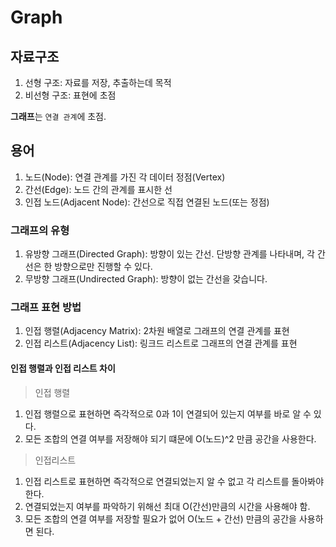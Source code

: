 # Graph
## 자료구조
1. 선형 구조: 자료를 저장, 추출하는데 목적
2. 비선형 구조: 표현에 초점

**그래프**는 `연결 관계`에 초점.

## 용어
1. 노드(Node): 연결 관계를 가진 각 데이터 정점(Vertex)
2. 간선(Edge): 노드 간의 관계를 표시한 선
3. 인접 노드(Adjacent Node): 간선으로 직접 연결된 노드(또는 정점)

### 그래프의 유형
1. 유방향 그래프(Directed Graph): 방향이 있는 간선. 단방향 관계를 나타내며, 각 간선은 한 방향으로만 진행할 수 있다.  
2. 무방향 그래프(Undirected Graph): 방향이 없는 간선을 갖습니다.  

### 그래프 표현 방법
1. 인접 행렬(Adjacency Matrix): 2차원 배열로 그래프의 연결 관계를 표현
2. 인접 리스트(Adjacency List): 링크드 리스트로 그래프의 연결 관계를 표현

#### 인접 행렬과 인접 리스트 차이
> 인접 행렬
1. 인접 행렬으로 표현하면 즉각적으로 0과 1이 연결되어 있는지 여부를 바로 알 수 있다.  
2. 모든 조합의 연결 여부를 저장해야 되기 떄문에 O(노드)^2 만큼 공간을 사용한다.

> 인접리스트
1. 인접 리스트로 표현하면 즉각적으로 연결되었는지 알 수 없고 각 리스트를 돌아봐야 한다.  
2. 연결되었는지 여부를 파악하기 위해선 최대 O(간선)만큼의 시간을 사용해야 함.  
3. 모든 조합의 연결 여부를 저장할 필요가 없어 O(노드 + 간선) 만큼의 공간을 사용하면 된다. 
